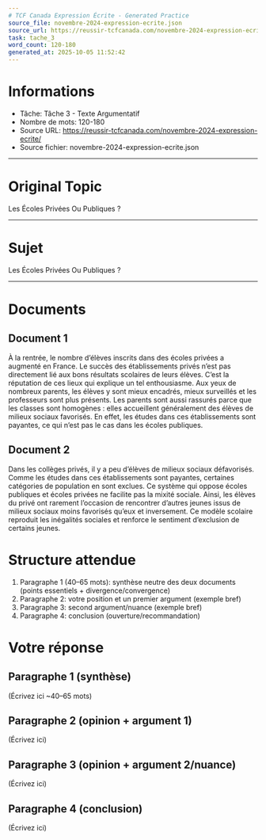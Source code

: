 ```yaml
---
# TCF Canada Expression Écrite - Generated Practice
source_file: novembre-2024-expression-ecrite.json
source_url: https://reussir-tcfcanada.com/novembre-2024-expression-ecrite/
task: tache_3
word_count: 120-180
generated_at: 2025-10-05 11:52:42
---
```


# Informations
- Tâche: Tâche 3 - Texte Argumentatif
- Nombre de mots: 120-180
- Source URL: https://reussir-tcfcanada.com/novembre-2024-expression-ecrite/
- Source fichier: novembre-2024-expression-ecrite.json

---

# Original Topic
Les Écoles Privées Ou Publiques ?

---

# Sujet
Les Écoles Privées Ou Publiques ?

---
# Documents
## Document 1
À la rentrée, le nombre d’élèves inscrits dans des écoles privées a augmenté en France. Le succès des établissements privés n’est pas directement lié aux bons résultats scolaires de leurs élèves. C’est la réputation de ces lieux qui explique un tel enthousiasme. Aux yeux de nombreux parents, les élèves y sont mieux encadrés, mieux surveillés et les professeurs sont plus présents. Les parents sont aussi rassurés parce que les classes sont homogènes : elles accueillent généralement des élèves de milieux sociaux favorisés. En effet, les études dans ces établissements sont payantes, ce qui n’est pas le cas dans les écoles publiques.

## Document 2
Dans les collèges privés, il y a peu d’élèves de milieux sociaux défavorisés. Comme les études dans ces établissements sont payantes, certaines catégories de population en sont exclues. Ce système qui oppose écoles publiques et écoles privées ne facilite pas la mixité sociale. Ainsi, les élèves du privé ont rarement l’occasion de rencontrer d’autres jeunes issus de milieux sociaux moins favorisés qu’eux et inversement. Ce modèle scolaire reproduit les inégalités sociales et renforce le sentiment d’exclusion de certains jeunes.

# Structure attendue
1) Paragraphe 1 (40–65 mots): synthèse neutre des deux documents (points essentiels + divergence/convergence)
2) Paragraphe 2: votre position et un premier argument (exemple bref)
3) Paragraphe 3: second argument/nuance (exemple bref)
4) Paragraphe 4: conclusion (ouverture/recommandation)

# Votre réponse
## Paragraphe 1 (synthèse)
(Écrivez ici ~40–65 mots)

## Paragraphe 2 (opinion + argument 1)
(Écrivez ici)

## Paragraphe 3 (opinion + argument 2/nuance)
(Écrivez ici)

## Paragraphe 4 (conclusion)
(Écrivez ici)
